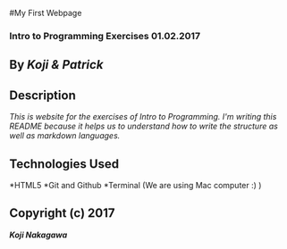 #My First Webpage

### Intro to Programming Exercises 01.02.2017

## By _Koji & Patrick_

## Description
_This is website for the exercises of Intro to Programming. I'm writing this README because it helps us to understand how to write the structure as well as markdown languages._

## Technologies Used
*HTML5
*Git and Github
*Terminal (We are using Mac computer :) )

## Copyright (c)  2017
**_Koji Nakagawa_**
